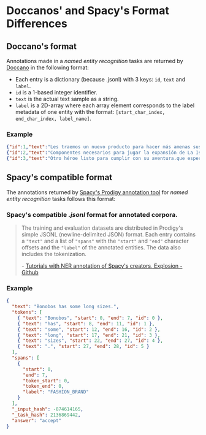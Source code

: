 # Doccanos' and Spacy's Format Differences

## Doccano's format
Annotations made in a *named entity recognition* tasks are returned by [Doccano]() in the following format:
- Each entry is a dictionary (because .jsonl) with 3 keys: `id`, `text` and `label`.
-  `id` is a 1-based integer identifier.
- `text` is the actual text sample as a string.
- `label` is a 2D-array where each array element corresponds to the label metadata of one entity with the format: `[start_char_index, end_char_index, label_name]`.

### Example
```json
{"id":1,"text":"Les traemos un nuevo producto para hacer más amenas sus partidas. Prácticos recipientes para fichas diseñados para poder sacar tus fichas de manera cómoda en partida y facilitar su almacenamiento. Costo del set $4990","label":[[76,99,"PRODUCT_TYPE"],[211,216,"PRODUCT_PRICE"]]}
{"id":2,"text":"Componentes necesarios para jugar la expansión de La Isla. Por si perdió alguno o todos *guiño guino*","label":[[0,12,"PRODUCT_TYPE"],[37,57,"BOARDGAME_NAME"]]}
{"id":3,"text":"Otro héroe listo para cumplir con su aventura.que esperas para tener el tuyo? Consulta por tu idea. thetokensmith","label":[]}
```

## Spacy's compatible format
The annotations returned by [Spacy's Prodigy annotation tool]() for *named entity recognition* tasks follows this format:

### Spacy's compatible *.jsonl* format for annotated corpora.
> The training and evaluation datasets are distributed in Prodigy's simple JSONL (newline-delimited JSON) format.
> Each entry contains a `"text"` and a list of `"spans"` with the `"start"` and `"end"` character offsets and the
> `"label"` of the annotated entities. The data also includes the tokenization.
>
> \- [Tutorials with NER annotation of Spacy's creators, Explosion - Github](https://github.com/explosion/projects/tree/v3/tutorials)

### Example
```json
{
  "text": "Bonobos has some long sizes.",
  "tokens": [
    { "text": "Bonobos", "start": 0, "end": 7, "id": 0 },
    { "text": "has", "start": 8, "end": 11, "id": 1 },
    { "text": "some", "start": 12, "end": 16, "id": 2 },
    { "text": "long", "start": 17, "end": 21, "id": 3 },
    { "text": "sizes", "start": 22, "end": 27, "id": 4 },
    { "text": ".", "start": 27, "end": 28, "id": 5 }
  ],
  "spans": [
    {
      "start": 0,
      "end": 7,
      "token_start": 0,
      "token_end": 0,
      "label": "FASHION_BRAND"
    }
  ],
  "_input_hash": -874614165,
  "_task_hash": 2136869442,
  "answer": "accept"
}
```
